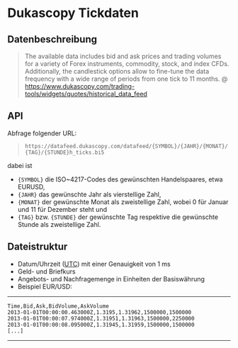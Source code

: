 # Dukascopy Tickdaten

## Datenbeschreibung

> The available data includes bid and ask prices and trading volumes for a variety of Forex instruments, commodity, stock, and index CFDs.
> Additionally, the candlestick options allow to fine-tune the data frequency with a wide range of periods from one tick to 11 months.
>@ https://www.dukascopy.com/trading-tools/widgets/quotes/historical_data_feed


## API

Abfrage folgender URL:

> `https://datafeed.dukascopy.com/datafeed/{SYMBOL}/{JAHR}/{MONAT}/{TAG}/{STUNDE}h_ticks.bi5`

dabei ist

- `{SYMBOL}` die ISO~4217-Codes des gewünschten Handelspaares, etwa EURUSD,
- `{JAHR}` das gewünschte Jahr als vierstellige Zahl,
- `{MONAT}` der gewünschte Monat als zweistellige Zahl, wobei 0 für Januar und 11 für Dezember steht und
- `{TAG}` bzw. `{STUNDE}` der gewünschte Tag respektive die gewünschte Stunde als zweistellige Zahl.

## Dateistruktur
- Datum/Uhrzeit ([UTC](https://de.wikipedia.org/wiki/Koordinierte_Weltzeit)) mit einer Genauigkeit von 1 ms
- Geld- und Briefkurs
- Angebots- und Nachfragemenge in Einheiten der Basiswährung
- Beispiel EUR/USD: 

---
    Time,Bid,Ask,BidVolume,AskVolume
    2013-01-01T00:00:00.463000Z,1.3195,1.31962,1500000,1500000
    2013-01-01T00:00:07.974000Z,1.31951,1.31963,1500000,2250000
    2013-01-01T00:00:08.095000Z,1.31945,1.31959,1500000,1500000
    [...]
---
